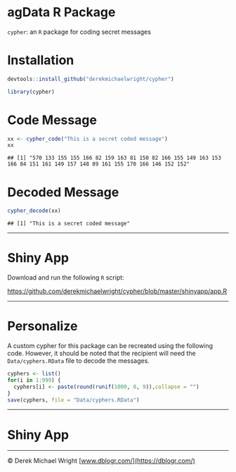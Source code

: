 agData R Package
================

`cypher`: an `R` package for coding secret messages

# Installation

``` r
devtools::install_github("derekmichaelwright/cypher")
```

``` r
library(cypher)
```

# Code Message

``` r
xx <- cypher_code("This is a secret coded message")
xx
```

    ## [1] "570 133 155 155 166 82 159 163 81 150 82 166 155 149 163 153 166 84 151 161 149 157 148 89 161 155 170 166 146 152 152"

# Decoded Message

``` r
cypher_decode(xx)
```

    ## [1] "This is a secret coded message"

------------------------------------------------------------------------

# Shiny App

Download and run the following `R` script:

<https://github.com/derekmichaelwright/cypher/blob/master/shinyapp/app.R>

------------------------------------------------------------------------

# Personalize

A custom cypher for this package can be recreated using the following
code. However, it should be noted that the recipient will need the
`Data/cyphers.RData` file to decode the messages.

``` r
cyphers <- list()
for(i in 1:999) {
  cyphers[i] <- paste(round(runif(1000, 0, 9)),collapse = "")
}
save(cyphers, file = "Data/cyphers.RData")
```

------------------------------------------------------------------------

# Shiny App

------------------------------------------------------------------------

© Derek Michael Wright [www.dblogr.com/](https://dblogr.com/)
